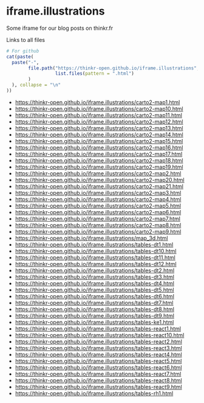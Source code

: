 
<!-- README.md is generated from README.Rmd. Please edit that file -->

# iframe.illustrations

<!-- badges: start -->

<!-- badges: end -->

Some iframe for our blog posts on thinkr.fr

Links to all files

``` r
# For github
cat(paste(
  paste("-", 
        file.path("https://thinkr-open.github.io/iframe.illustrations",
                  list.files(pattern = ".html")
        )
  ), collapse = "\n"
))
```

  - <https://thinkr-open.github.io/iframe.illustrations/carto2-map1.html>
  - <https://thinkr-open.github.io/iframe.illustrations/carto2-map10.html>
  - <https://thinkr-open.github.io/iframe.illustrations/carto2-map11.html>
  - <https://thinkr-open.github.io/iframe.illustrations/carto2-map12.html>
  - <https://thinkr-open.github.io/iframe.illustrations/carto2-map13.html>
  - <https://thinkr-open.github.io/iframe.illustrations/carto2-map14.html>
  - <https://thinkr-open.github.io/iframe.illustrations/carto2-map15.html>
  - <https://thinkr-open.github.io/iframe.illustrations/carto2-map16.html>
  - <https://thinkr-open.github.io/iframe.illustrations/carto2-map17.html>
  - <https://thinkr-open.github.io/iframe.illustrations/carto2-map18.html>
  - <https://thinkr-open.github.io/iframe.illustrations/carto2-map19.html>
  - <https://thinkr-open.github.io/iframe.illustrations/carto2-map2.html>
  - <https://thinkr-open.github.io/iframe.illustrations/carto2-map20.html>
  - <https://thinkr-open.github.io/iframe.illustrations/carto2-map21.html>
  - <https://thinkr-open.github.io/iframe.illustrations/carto2-map3.html>
  - <https://thinkr-open.github.io/iframe.illustrations/carto2-map4.html>
  - <https://thinkr-open.github.io/iframe.illustrations/carto2-map5.html>
  - <https://thinkr-open.github.io/iframe.illustrations/carto2-map6.html>
  - <https://thinkr-open.github.io/iframe.illustrations/carto2-map7.html>
  - <https://thinkr-open.github.io/iframe.illustrations/carto2-map8.html>
  - <https://thinkr-open.github.io/iframe.illustrations/carto2-map9.html>
  - <https://thinkr-open.github.io/iframe.illustrations/map_3d.html>
  - <https://thinkr-open.github.io/iframe.illustrations/tables-dt1.html>
  - <https://thinkr-open.github.io/iframe.illustrations/tables-dt10.html>
  - <https://thinkr-open.github.io/iframe.illustrations/tables-dt11.html>
  - <https://thinkr-open.github.io/iframe.illustrations/tables-dt12.html>
  - <https://thinkr-open.github.io/iframe.illustrations/tables-dt2.html>
  - <https://thinkr-open.github.io/iframe.illustrations/tables-dt3.html>
  - <https://thinkr-open.github.io/iframe.illustrations/tables-dt4.html>
  - <https://thinkr-open.github.io/iframe.illustrations/tables-dt5.html>
  - <https://thinkr-open.github.io/iframe.illustrations/tables-dt6.html>
  - <https://thinkr-open.github.io/iframe.illustrations/tables-dt7.html>
  - <https://thinkr-open.github.io/iframe.illustrations/tables-dt8.html>
  - <https://thinkr-open.github.io/iframe.illustrations/tables-dt9.html>
  - <https://thinkr-open.github.io/iframe.illustrations/tables-ke1.html>
  - <https://thinkr-open.github.io/iframe.illustrations/tables-react1.html>
  - <https://thinkr-open.github.io/iframe.illustrations/tables-react10.html>
  - <https://thinkr-open.github.io/iframe.illustrations/tables-react2.html>
  - <https://thinkr-open.github.io/iframe.illustrations/tables-react3.html>
  - <https://thinkr-open.github.io/iframe.illustrations/tables-react4.html>
  - <https://thinkr-open.github.io/iframe.illustrations/tables-react5.html>
  - <https://thinkr-open.github.io/iframe.illustrations/tables-react6.html>
  - <https://thinkr-open.github.io/iframe.illustrations/tables-react7.html>
  - <https://thinkr-open.github.io/iframe.illustrations/tables-react8.html>
  - <https://thinkr-open.github.io/iframe.illustrations/tables-react9.html>
  - <https://thinkr-open.github.io/iframe.illustrations/tables-rh1.html>
